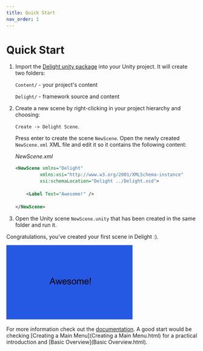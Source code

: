 ```yaml
---
title: Quick Start
nav_order: 1
---
```


# Quick Start

1. Import the [Delight unity package](link-to-package.html) into your Unity project. It will create two folders:

   `Content/` - your project's content

   `Delight/` - framework source and content

   

2. Create a new scene by right-clicking in your project hierarchy and choosing: 

   `Create -> Delight Scene`. 

   Press enter to create the scene `NewScene`. Open the newly created `NewScene.xml`  XML file and edit it so it contains the following content:

   *NewScene.xml*

   ```xml
   <NewScene xmlns="Delight" 
            xmlns:xsi="http://www.w3.org/2001/XMLSchema-instance"
            xsi:schemaLocation="Delight ../Delight.xsd">
     
       <Label Text="Awesome!" />
   
   </NewScene>
   ```

   

3. Open the Unity scene `NewScene.unity` that has been created in the same folder and run it.

Congratulations, you've created your first scene in Delight :). 

![](awesome.png)

For more information check out the [documentation](Docs.html). A good start would be checking [Creating a Main Menu](Creating a Main Menu.html) for a practical introduction and [Basic Overview](Basic Overview.html).

